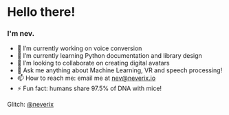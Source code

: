 # Hello there!
### I'm nev.

- 🔭 I’m currently working on voice conversion
- 🌱 I’m currently learning Python documentation and library design
- 👯 I’m looking to collaborate on creating digital avatars
- 💬 Ask me anything about Machine Learning, VR and speech processing!
- 📫 How to reach me: email me at [nev@neverix.io](mailto:nev@neverix.io)
- ⚡ Fun fact: humans share 97.5% of DNA with mice!

Glitch: [@neverix](https://glitch.com/@neverix)
